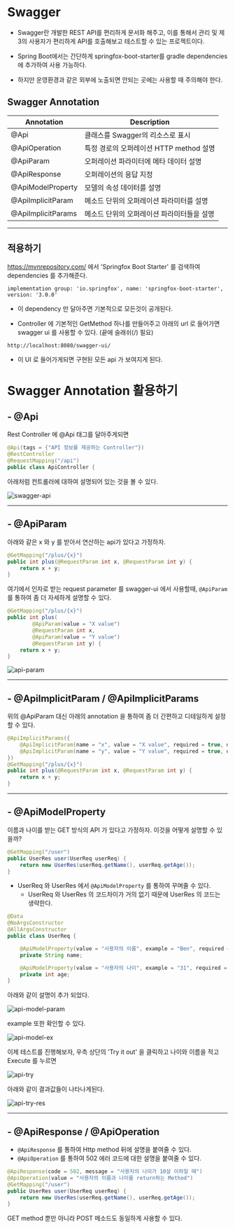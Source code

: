 # Swagger

- Swagger란 개발한 REST API를 편리하게 문서화 해주고, 이를 통해서 관리 및 제3의 사용자가 편리하게 API를 호출해보고 테스트할 수 있는 프로젝트이다.

- Spring Boot에서는 간단하게 springfox-boot-starter를 gradle dependencies에 추가하여 사용 가능하다.

- 하지만 운영환경과 같은 외부에 노출되면 안되는 곳에는 사용할 때 주의해야 한다.

## Swagger Annotation

| Annotation | Description |
| --- | --- |
| @Api | 클래스를 Swagger의 리소스로 표시|
| @ApiOperation | 특정 경로의 오퍼레이션 HTTP method 설명|
| @ApiParam | 오퍼레이션 파라미터에 메타 데이터 설명|
| @ApiResponse | 오퍼레이션의 응답 지정|
| @ApiModelProperty | 모델의 속성 데이터를 설명|
| @ApiImplicitParam | 메소드 단위의 오퍼레이션 파라미터를 설명|
| @ApiImplicitParams | 메소드 단위의 오퍼레이션 파라미터들을 설명|

---

## 적용하기

<https://mvnrepository.com/> 에서 'Springfox Boot Starter' 를 검색하여 dependencies 를 추가해준다.

```
implementation group: 'io.springfox', name: 'springfox-boot-starter', version: '3.0.0'
```

- 이 dependency 만 달아주면 기본적으로 모든것이 공개된다.

- Controller 에 기본적인 GetMethod 하나를 만들어주고 아래의 url 로 들어가면 swagger ui 를 사용할 수 있다. (끝에 슬래쉬(/) 필요)

```html
http://localhost:8080/swagger-ui/
```

- 이 UI 로 들어가게되면 구현된 모든 api 가 보여지게 된다.

# Swagger Annotation 활용하기

## - @Api

Rest Controller 에 @Api 태그를 달아주게되면

```java
@Api(tags = {"API 정보를 제공하는 Controller"})
@RestController
@RequestMapping("/api")
public class ApiController {
```

아래처럼 컨트롤러에 대하여 설명되어 있는 것을 볼 수 있다.

![swagger-api](https://bluewind8791.github.io/assets/image/swagger-api.png)

---

## - @ApiParam

아래와 같은 x 와 y 를 받아서 연산하는 api가 있다고 가정하자.

```java
@GetMapping("/plus/{x}")
public int plus(@RequestParam int x, @RequestParam int y) {
    return x + y;
}
```

여기에서 인자로 받는 request parameter 를 swagger-ui 에서 사용할때, `@ApiParam` 를 통하여 좀 더 자세하게 설명할 수 있다.

```java
@GetMapping("/plus/{x}")
public int plus(
        @ApiParam(value = "X value")
        @RequestParam int x,
        @ApiParam(value = "Y value")
        @RequestParam int y) {
    return x + y;
}
```

![api-param](https://bluewind8791.github.io/assets/image/swagger-apiParam.png)

---

## - @ApiImplicitParam / @ApiImplicitParams

위의 @ApiParam 대신 아래의 annotation 을 통하여 좀 더 간편하고 디테일하게 설정할 수 있다.

```java
@ApiImplicitParams({
    @ApiImplicitParam(name = "x", value = "X value", required = true, dataType = "int", paramType = "path"),
    @ApiImplicitParam(name = "y", value = "Y value", required = true, dataType = "int", paramType = "query")
})
@GetMapping("/plus/{x}")
public int plus(@RequestParam int x, @RequestParam int y) {
    return x + y;
}
```

---

## - @ApiModelProperty

이름과 나이를 받는 GET 방식의 API 가 있다고 가정하자. 이것을 어떻게 설명할 수 있을까?

```java
@GetMapping("/user")
public UserRes user(UserReq userReq) {
    return new UserRes(userReq.getName(), userReq.getAge());
}
```

- UserReq 와 UserRes 에서 `@ApiModelProperty` 를 통하여 꾸며줄 수 있다.
  - UserReq 와 UserRes 의 코드차이가 거의 없기 때문에 UserRes 의 코드는 생략한다.

```java
@Data
@NoArgsConstructor
@AllArgsConstructor
public class UserReq {

    @ApiModelProperty(value = "사용자의 이름", example = "Ben", required = true)
    private String name;

    @ApiModelProperty(value = "사용자의 나이", example = "31", required = true)
    private int age;
}
```

아래와 같이 설명이 추가 되었다.

![api-model-param](https://bluewind8791.github.io/assets/image/swagger-apiModel-param.png)

example 또한 확인할 수 있다.

![api-model-ex](https://bluewind8791.github.io/assets/image/swagger-apiModel-example.png)

이제 테스트를 진행해보자, 우측 상단의 'Try it out' 을 클릭하고 나이와 이름을 적고 Execute 를 누르면

![api-try](https://bluewind8791.github.io/assets/image/swagger-try.png)

아래와 같이 결과값들이 나타나게된다.

![api-try-res](https://bluewind8791.github.io/assets/image/swagger-try-res.png)

---

## - @ApiResponse / @ApiOperation

- `@ApiResponse` 를 통하여 Http method 뒤에 설명을 붙여줄 수 있다.
- `@ApiOperation` 를 통하여 502 에러 코드에 대한 설명을 붙여줄 수 있다.

```java
@ApiResponse(code = 502, message = "사용자의 나이가 10살 이하일 때")
@ApiOperation(value = "사용자의 이름과 나이를 return하는 Method")
@GetMapping("/user")
public UserRes user(UserReq userReq) {
    return new UserRes(userReq.getName(), userReq.getAge());
}
```

GET method 뿐만 아니라 POST 메소드도 동일하게 사용할 수 있다.
